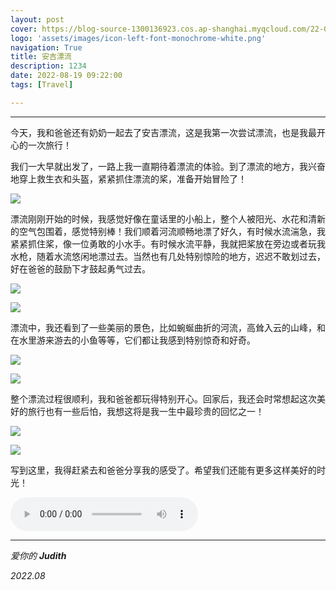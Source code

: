 ```yaml
---
layout: post
cover: https://blog-source-1300136923.cos.ap-shanghai.myqcloud.com/22-08-anji/anji-cover.jpg
logo: 'assets/images/icon-left-font-monochrome-white.png'
navigation: True
title: 安吉漂流
description: 1234
date: 2022-08-19 09:22:00
tags: [Travel]

---
```


-----------------

今天，我和爸爸还有奶奶一起去了安吉漂流，这是我第一次尝试漂流，也是我最开心的一次旅行！

我们一大早就出发了，一路上我一直期待着漂流的体验。到了漂流的地方，我兴奋地穿上救生衣和头盔，紧紧抓住漂流的桨，准备开始冒险了！

![](https://blog-source-1300136923.cos.ap-shanghai.myqcloud.com/22-08-anji/IMG_1653.jpg)

漂流刚刚开始的时候，我感觉好像在童话里的小船上，整个人被阳光、水花和清新的空气包围着，感觉特别棒！我们顺着河流顺畅地漂了好久，有时候水流湍急，我紧紧抓住桨，像一位勇敢的小水手。有时候水流平静，我就把桨放在旁边或者玩我水枪，随着水流悠闲地漂过去。当然也有几处特别惊险的地方，迟迟不敢划过去，好在爸爸的鼓励下才鼓起勇气过去。

![](https://blog-source-1300136923.cos.ap-shanghai.myqcloud.com/22-08-anji/IMG_1658.jpg)

![](https://blog-source-1300136923.cos.ap-shanghai.myqcloud.com/22-08-anji/IMG_1684.jpg)

漂流中，我还看到了一些美丽的景色，比如蜿蜒曲折的河流，高耸入云的山峰，和在水里游来游去的小鱼等等，它们都让我感到特别惊奇和好奇。

![](https://blog-source-1300136923.cos.ap-shanghai.myqcloud.com/22-08-anji/IMG_1670.jpg)

![](https://blog-source-1300136923.cos.ap-shanghai.myqcloud.com/22-08-anji/IMG_1713.jpg)

整个漂流过程很顺利，我和爸爸都玩得特别开心。回家后，我还会时常想起这次美好的旅行也有一些后怕，我想这将是我一生中最珍贵的回忆之一！

![](https://blog-source-1300136923.cos.ap-shanghai.myqcloud.com/22-08-anji/IMG_2069.jpg)

![](https://blog-source-1300136923.cos.ap-shanghai.myqcloud.com/22-08-anji/IMG_2084.jpg)

写到这里，我得赶紧去和爸爸分享我的感受了。希望我们还能有更多这样美好的时光！

<audio src="https://blog-source-1300136923.cos.ap-shanghai.myqcloud.com/20-04-rape-flower/you-cai-hua-kai.mp3" controls="controls">
Your browser does not support the audio element.
</audio>

---
*爱你的 **Judith***

*2022.08*